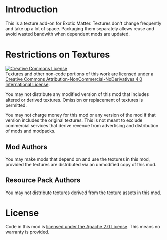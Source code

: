 # Introduction
This is a texture add-on for Exotic Matter.  Textures don't change frequently and take up a lot of space. 
Packaging them separately allows reuse and avoid wasted bandwith when dependent mods are updated.

# Restrictions on Textures
<a rel="license" href="http://creativecommons.org/licenses/by-nc-nd/4.0/"><img alt="Creative Commons License" style="border-width:0" src="https://i.creativecommons.org/l/by-nc-nd/4.0/88x31.png" /></a><br />Textures and other non-code portions of this work are licensed under a <a rel="license" href="http://creativecommons.org/licenses/by-nc-nd/4.0/">Creative Commons Attribution-NonCommercial-NoDerivatives 4.0 International License</a>.

You may not distribute any modified version of this mod that includes altered or derived textures. Omission or replacement of textures is permitted.

You may not charge money for this mod or any version of the mod if that version includes the original textures. This is not meant to exclude commercial services that derive revenue from advertising and distribution of mods and modpacks.

## Mod Authors
You may make mods that depend on and use the textures in this mod, provided the textures are distributed via an unmodified copy of this mod.

## Resource Pack Authors
You may not distribute textures derived from the texture assets in this mod.

# License
Code in this mod is [licensed under the Apache 2.0 License](http://www.apache.org/licenses/LICENSE-2.0). This means no warranty is provided.
